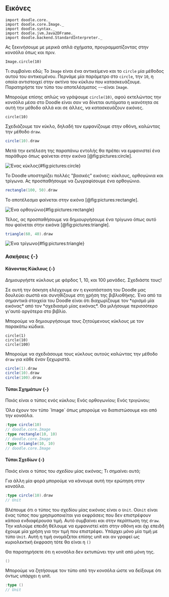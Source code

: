 ## Εικόνες

```tut:invisible
import doodle.core._
import doodle.core.Image._
import doodle.syntax._
import doodle.jvm.Java2DFrame._
import doodle.backend.StandardInterpreter._
```

Ας ξεκινήσουμε με μερικά απλά σχήματα, προγραμματίζοντας στην κονσόλα όπως και πριν.

```tut:book
Image.circle(10)
```

Τι συμβαίνει εδώ; Το `Image` είναι ένα αντικείμενο και το `circle` μία μέθοδος αυτού του αντικειμένου. Περνάμε μία παράμετρο στο `circle`, την `10`, η οποία αντιστοιχεί στην ακτίνα του κύκλου που κατασκευάζουμε. Παρατηρήστε τον τύπο του αποτελέσματος ---είναι `Image`.

Μπορούμε επίσης απλώς να γράψουμε `circle(10)`, αφού εκτελώντας την κονσόλα μέσα στο Doodle είναι σαν να δίνεται αυτόματα η ικανότητα σε αυτή την μέθοδο αλλά και σε άλλες, να κατασκευάζουν εικόνες.

```tut:book
circle(10)
```

Σχεδιάζουμε τον κύκλο, δηλαδή τον εμφανίζουμε στην οθόνη, καλώντας την μέθοδο `draw`.

```scala
circle(10).draw
```

Μετά την εκτέλεση της παραπάνω εντολής θα πρέπει να εμφανιστεί ένα παράθυρο όπως φαίνεται στην εικόνα [@fig:pictures:circle].

![Ένας κύκλος](src/pages/pictures/circle.pdf+svg){#fig:pictures:circle}

Το Doodle υποστηρίζει πολλές "βασικές" εικόνες: κύκλους, ορθογώνια και τρίγωνα. Ας προσπαθήσουμε να ζωγραφίσουμε ένα ορθογώνιο.

```scala
rectangle(100, 50).draw
```

Το αποτέλεσμα φαίνεται στην εικόνα [@fig:pictures:rectangle].

![Ένα ορθογώνιο](src/pages/pictures/rectangle.pdf+svg){#fig:pictures:rectangle}

Τέλος, ας προσπαθήσουμε να δημιουργήσουμε ένα τρίγωνο όπως αυτό που φαίνεται στην εικόνα [@fig:pictures:triangle].


```scala
triangle(60, 40).draw
```

![Ένα τρίγωνο](src/pages/pictures/triangle.pdf+svg){#fig:pictures:triangle}

### Ασκήσεις {-}

#### Κάνοντας Κύκλους {-}

Δημιουργήστε κύκλους με φάρδος 1, 10, και 100 μονάδες. Σχεδιάστε τους!

<div class="solution">
Σε αυτή την άσκηση ελέγχουμε αν η εγκατάσταση του Doodle μας δουλεύει σωστά και συνηθίζουμε στη χρήση της βιβλιοθήκης. Ένα από τα σημαντικά στοιχεία του Doodle είναι ότι διαχωρίζουμε τον *ορισμό μία εικόνας* από τον *σχεδιασμό μίας εικόνας*. Θα μιλήσουμε περισσότερο γι'αυτό αργότερα στο βιβλίο.

Μπορούμε να δημιουργήσουμε τους ζητούμενους κύκλους με τον παρακάτω κώδικα.

```tut:silent:book
circle(1)
circle(10)
circle(100)
```

Μπορούμε να σχεδιάσουμε τους κύκλους αυτούς καλώντας την μέθοδο `draw` για κάθε έναν ξεχωριστά.

```scala
circle(1).draw
circle(10).draw
circle(100).draw
```
</div>


#### Τύποι Σχημάτων {-}

Ποιός είναι ο τύπος ενός κύκλου; Ενός ορθογωνίου; Ενός τριγώνου;

<div class="solution">
Όλα έχουν τον τύπο `Image` όπως μπορούμε να διαπιστώσουμε και από την κονσόλα.

```scala
:type circle(10)
// doodle.core.Image
:type rectangle(10, 10)
// doodle.core.Image
:type triangle(10, 10)
// doodle.core.Image
```
</div>

#### Τύποι Σχεδίων {-}

Ποιός είναι ο τύπος του *σχεδίου* μίας εικόνας; Τι σημαίνει αυτό;

<div class="solution">
Για άλλη μία φορά μπορούμε να κάνουμε αυτή την ερώτηση στην κονσόλα.

```scala
:type circle(10).draw
// Unit
```

Βλέπουμε ότι ο τύπος του σχεδίου μίας εικόνας είναι ο `Unit`. Ο`Unit` είναι ένας τύπος που χρησιμοποιείται για εκφράσεις που δεν επιστρέφουν κάποια ενδιαφέρουσα τιμή. Αυτό συμβαίνει και στην περίπτωση της `draw`. Την καλούμε επειδή θέλουμε να εμφανιστεί κάτι στην οθόνη και όχι επειδή έχουμε μία χρήση για την τιμή που επιστρέφει. Υπάρχει μόνο μία τιμή με τύπο `Unit`. Αυτή η τιμή ονομάζεται επίσης unit και αν γραφεί ως κυριολεκτική έκφραση τότε θα είναι η `()`

Θα παρατηρήσετε ότι η κονσόλα δεν εκτυπώνει την unit από μόνη της.

```scala
()
```

Μπορούμε να ζητήσουμε τον τύπο από την κονσόλα ώστε να δείξουμε ότι όντως υπάρχει η unit.

```scala
:type ()
// Unit
```
</div>
